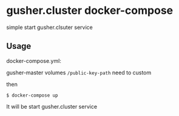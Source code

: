 # gusher.cluster docker-compose

simple start gusher.clsuter service

## Usage

docker-compose.yml:

gusher-master volumes `/public-key-path` need to custom

then

```
$ docker-compose up
```

It will be start gusher.cluster service

